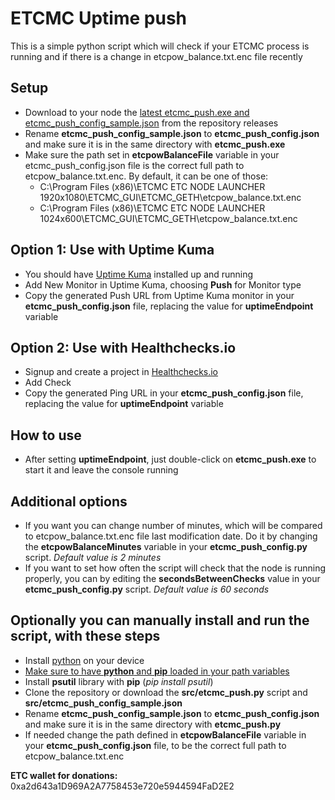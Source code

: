 # ETCMC Uptime push
This is a simple python script which will check if your ETCMC process is running and if there is a change in etcpow_balance.txt.enc file recently

## Setup
- Download to your node the [latest etcmc_push.exe and etcmc_push_config_sample.json](https://github.com/dcrypt11/etcmc-uptime-kuma-push/releases/latest) from the repository releases
- Rename **etcmc_push_config_sample.json** to **etcmc_push_config.json** and make sure it is in the same directory with **etcmc_push.exe**
- Make sure the path set in **etcpowBalanceFile** variable in your etcmc_push_config.json file is the correct full path to etcpow_balance.txt.enc. By default, it can be one of those:
    - C:\Program Files (x86)\ETCMC ETC NODE LAUNCHER 1920x1080\ETCMC_GUI\ETCMC_GETH\etcpow_balance.txt.enc
    - C:\Program Files (x86)\ETCMC ETC NODE LAUNCHER 1024x600\ETCMC_GUI\ETCMC_GETH\etcpow_balance.txt.enc

## Option 1: Use with Uptime Kuma
- You should have [Uptime Kuma](https://github.com/louislam/uptime-kuma) installed up and running
- Add New Monitor in Uptime Kuma, choosing **Push** for Monitor type
- Copy the generated Push URL from Uptime Kuma monitor in your **etcmc_push_config.json** file, replacing the value for **uptimeEndpoint** variable

## Option 2: Use with Healthchecks.io
- Signup and create a project in [Healthchecks.io](https://healthchecks.io/)
- Add Check 
- Copy the generated Ping URL in your **etcmc_push_config.json** file, replacing the value for **uptimeEndpoint** variable

## How to use
- After setting **uptimeEndpoint**, just double-click on **etcmc_push.exe** to start it and leave the console running

## Additional options
- If you want you can change number of minutes, which will be compared to etcpow_balance.txt.enc file last modification date. Do it by changing the **etcpowBalanceMinutes** variable in your **etcmc_push_config.py** script. *Default value is 2 minutes*
- If you want to set how often the script will check that the node is running properly, you can by editing the **secondsBetweenChecks** value  in your **etcmc_push_config.py** script. *Default value is 60 seconds*

## Optionally you can manually install and run the script, with these steps
- Install [python](https://www.python.org/downloads/) on your device
- [Make sure to have **python** and **pip** loaded in your path variables](https://datatofish.com/add-python-to-windows-path/)
- Install **psutil** library with **pip** (*pip install psutil*)
- Clone the repository or download the **src/etcmc_push.py** script and **src/etcmc_push_config_sample.json**
- Rename **etcmc_push_config_sample.json** to **etcmc_push_config.json** and make sure it is in the same directory with **etcmc_push.py**
- If needed change the path defined in **etcpowBalanceFile** variable in your **etcmc_push_config.json** file, to be the correct full path to etcpow_balance.txt.enc

**ETC wallet for donations:**
0xa2d643a1D969A2A7758453e720e5944594FaD2E2